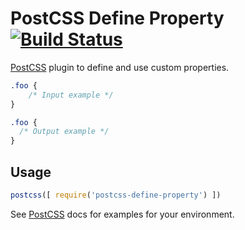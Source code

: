 # PostCSS Define Property [![Build Status][ci-img]][ci]

[PostCSS] plugin to define and use custom properties.

[PostCSS]: https://github.com/postcss/postcss
[ci-img]:  https://travis-ci.org/daleeidd/postcss-define-property.svg
[ci]:      https://travis-ci.org/daleeidd/postcss-define-property

```css
.foo {
    /* Input example */
}
```

```css
.foo {
  /* Output example */
}
```

## Usage

```js
postcss([ require('postcss-define-property') ])
```

See [PostCSS] docs for examples for your environment.

